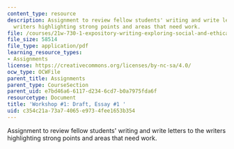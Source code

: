 ```yaml
---
content_type: resource
description: Assignment to review fellow students' writing and write letters to the
  writers highlighting strong points and areas that need work.
file: /courses/21w-730-1-expository-writing-exploring-social-and-ethical-issues-through-film-and-print-fall-2002/c354c21a73a74065e9734fee1653b354_730socle.pdf
file_size: 58514
file_type: application/pdf
learning_resource_types:
- Assignments
license: https://creativecommons.org/licenses/by-nc-sa/4.0/
ocw_type: OCWFile
parent_title: Assignments
parent_type: CourseSection
parent_uid: e7bd46a6-6117-d234-6cd7-b0a7975fda6f
resourcetype: Document
title: 'Workshop #1: Draft, Essay #1 '
uid: c354c21a-73a7-4065-e973-4fee1653b354
---
```

Assignment to review fellow students' writing and write letters to the writers highlighting strong points and areas that need work.